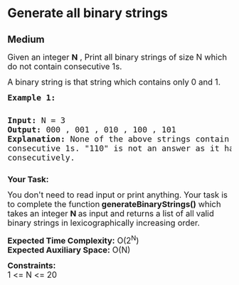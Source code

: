 # Generate all binary strings
## Medium
<div class="problems_problem_content__Xm_eO"><p><span style="font-size: 18px;">Given an integer <strong>N</strong>&nbsp;, Print all binary strings of size N&nbsp;which do not contain&nbsp;consecutive 1s.</span></p>
<p><span style="font-size: 18px;">A binary string is that string which contains only 0 and 1.</span></p>
<pre><span style="font-size: 18px;"><strong>Example 1:</strong></span>

<span style="font-size: 18px;"><strong>Input:</strong>
N = 3
<strong>Output:</strong>
000 , 001 , 010 , 100 , 101
<strong>Explanation:</strong>
None of the above strings contain consecutive 1s. "110" is not an answer as it has '1's occuring consecutively. </span></pre>
<p><span style="font-size: 18px;"><strong>Your Task:</strong></span></p>
<p><span style="font-size: 18px;">You don't need to read input or print anything. Your task is to complete the function<strong> generateBinaryStrings()</strong>&nbsp;which takes an integer <strong>N </strong>as input and&nbsp;returns a list of all valid binary strings in lexicographically increasing order.</span></p>
<p><span style="font-size: 18px;"><strong>Expected Time Complexity:</strong> O(2<sup>N</sup>)<br><strong>Expected Auxiliary Space:</strong> O(N)</span></p>
<p><span style="font-size: 18px;"><strong>Constraints:</strong><br>1 &lt;= N &lt;= 20</span></p></div>